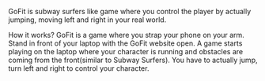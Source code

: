 GoFit is subway surfers like game where you control the player by actually jumping, moving left and right in your real world.

How it works?
GoFit is a game where you strap your phone on your arm. Stand in front of your laptop with the GoFit website open. A game starts playing on the laptop where your character is running and obstacles are coming from the front(similar to Subway Surfers). You have to actually jump, turn left and right to control your character.
